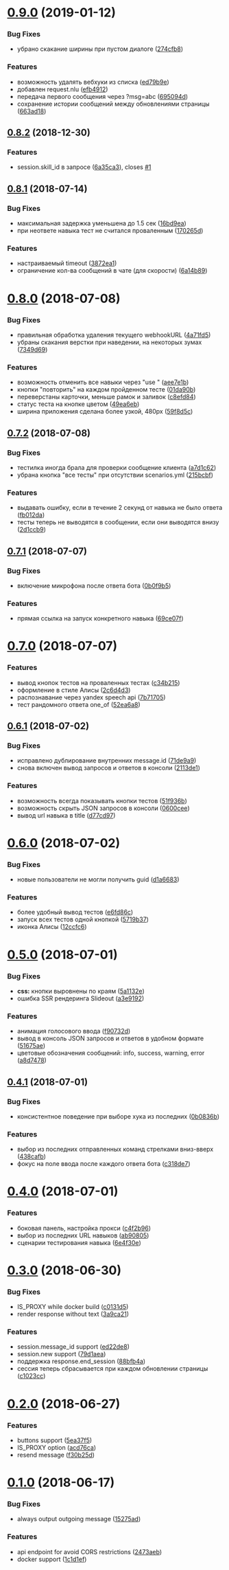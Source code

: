 <a name="0.9.0"></a>
# [0.9.0](https://github.com/popstas/yandex-dialogs-client/compare/v0.8.2...v0.9.0) (2019-01-12)


### Bug Fixes

* убрано скакание ширины при пустом диалоге ([274cfb8](https://github.com/popstas/yandex-dialogs-client/commit/274cfb8))


### Features

* возможность удалять вебхуки из списка ([ed79b9e](https://github.com/popstas/yandex-dialogs-client/commit/ed79b9e))
* добавлен request.nlu ([efb4912](https://github.com/popstas/yandex-dialogs-client/commit/efb4912))
* передача первого сообщения через ?msg=abc ([695094d](https://github.com/popstas/yandex-dialogs-client/commit/695094d))
* сохранение истории сообщений между обновлениями страницы ([663ad18](https://github.com/popstas/yandex-dialogs-client/commit/663ad18))



<a name="0.8.2"></a>
## [0.8.2](https://github.com/popstas/yandex-dialogs-client/compare/v0.8.1...v0.8.2) (2018-12-30)


### Features

* session.skill_id в запросе ([6a35ca3](https://github.com/popstas/yandex-dialogs-client/commit/6a35ca3)), closes [#1](https://github.com/popstas/yandex-dialogs-client/issues/1)



<a name="0.8.1"></a>
## [0.8.1](https://github.com/popstas/yandex-dialogs-client/compare/v0.8.0...v0.8.1) (2018-07-14)


### Bug Fixes

* максимальная задержка уменьшена до 1.5 сек ([16bd9ea](https://github.com/popstas/yandex-dialogs-client/commit/16bd9ea))
* при неответе навыка тест не считался проваленным ([170265d](https://github.com/popstas/yandex-dialogs-client/commit/170265d))


### Features

* настраиваемый timeout ([3872ea1](https://github.com/popstas/yandex-dialogs-client/commit/3872ea1))
* ограничение кол-ва сообщений в чате (для скорости) ([6a14b89](https://github.com/popstas/yandex-dialogs-client/commit/6a14b89))



<a name="0.8.0"></a>
# [0.8.0](https://github.com/popstas/yandex-dialogs-client/compare/v0.7.2...v0.8.0) (2018-07-08)


### Bug Fixes

* правильная обработка удаления текущего webhookURL ([4a71fd5](https://github.com/popstas/yandex-dialogs-client/commit/4a71fd5))
* убраны скакания верстки при наведении, на некоторых зумах ([7349d69](https://github.com/popstas/yandex-dialogs-client/commit/7349d69))


### Features

* возможность отменить все навыки через "use " ([aee7e1b](https://github.com/popstas/yandex-dialogs-client/commit/aee7e1b))
* кнопки "повторить" на каждом пройденном тесте ([01da90b](https://github.com/popstas/yandex-dialogs-client/commit/01da90b))
* переверстаны карточки, меньше рамок и заливок ([c8efd84](https://github.com/popstas/yandex-dialogs-client/commit/c8efd84))
* статус теста на кнопке цветом ([49ea6eb](https://github.com/popstas/yandex-dialogs-client/commit/49ea6eb))
* ширина приложения сделана более узкой, 480px ([59f8d5c](https://github.com/popstas/yandex-dialogs-client/commit/59f8d5c))



<a name="0.7.2"></a>
## [0.7.2](https://github.com/popstas/yandex-dialogs-client/compare/v0.7.1...v0.7.2) (2018-07-08)


### Bug Fixes

* тестилка иногда брала для проверки сообщение клиента ([a7d1c62](https://github.com/popstas/yandex-dialogs-client/commit/a7d1c62))
* убрана кнопка "все тесты" при отсутствии scenarios.yml ([215bcbf](https://github.com/popstas/yandex-dialogs-client/commit/215bcbf))


### Features

* выдавать ошибку, если в течение 2 секунд от навыка не было ответа ([fb012da](https://github.com/popstas/yandex-dialogs-client/commit/fb012da))
* тесты теперь не выводятся в сообщении, если они выводятся внизу ([2d1ccb9](https://github.com/popstas/yandex-dialogs-client/commit/2d1ccb9))



<a name="0.7.1"></a>
## [0.7.1](https://github.com/popstas/yandex-dialogs-client/compare/v0.7.0...v0.7.1) (2018-07-07)


### Bug Fixes

* включение микрофона после ответа бота ([0b0f9b5](https://github.com/popstas/yandex-dialogs-client/commit/0b0f9b5))


### Features

* прямая ссылка на запуск конкретного навыка ([69ce07f](https://github.com/popstas/yandex-dialogs-client/commit/69ce07f))



<a name="0.7.0"></a>
# [0.7.0](https://github.com/popstas/yandex-dialogs-client/compare/v0.6.1...v0.7.0) (2018-07-07)


### Features

* вывод кнопок тестов на проваленных тестах ([c34b215](https://github.com/popstas/yandex-dialogs-client/commit/c34b215))
* оформление в стиле Алисы ([2c6d4d3](https://github.com/popstas/yandex-dialogs-client/commit/2c6d4d3))
* распознавание через yandex speech api ([7b71705](https://github.com/popstas/yandex-dialogs-client/commit/7b71705))
* тест рандомного ответа one_of ([52ea6a8](https://github.com/popstas/yandex-dialogs-client/commit/52ea6a8))



<a name="0.6.1"></a>
## [0.6.1](https://github.com/popstas/yandex-dialogs-client/compare/v0.6.0...v0.6.1) (2018-07-02)


### Bug Fixes

* исправлено дублирование внутренних message.id ([71de9a9](https://github.com/popstas/yandex-dialogs-client/commit/71de9a9))
* снова включен вывод запросов и ответов в консоли ([2113de1](https://github.com/popstas/yandex-dialogs-client/commit/2113de1))


### Features

* возможность всегда показывать кнопки тестов ([51f936b](https://github.com/popstas/yandex-dialogs-client/commit/51f936b))
* возможность скрыть JSON запросов в консоли ([0600cee](https://github.com/popstas/yandex-dialogs-client/commit/0600cee))
* вывод url навыка в title ([d77cd97](https://github.com/popstas/yandex-dialogs-client/commit/d77cd97))



<a name="0.6.0"></a>
# [0.6.0](https://github.com/popstas/yandex-dialogs-client/compare/v0.5.0...v0.6.0) (2018-07-02)


### Bug Fixes

* новые пользователи не могли получить guid ([d1a6683](https://github.com/popstas/yandex-dialogs-client/commit/d1a6683))


### Features

* более удобный вывод тестов ([e6fd86c](https://github.com/popstas/yandex-dialogs-client/commit/e6fd86c))
* запуск всех тестов одной кнопкой ([5719b37](https://github.com/popstas/yandex-dialogs-client/commit/5719b37))
* иконка Алисы ([12ccfc6](https://github.com/popstas/yandex-dialogs-client/commit/12ccfc6))



<a name="0.5.0"></a>
# [0.5.0](https://github.com/popstas/yandex-dialogs-client/compare/v0.4.1...v0.5.0) (2018-07-01)


### Bug Fixes

* **css:** кнопки выровнены по краям ([5a1132e](https://github.com/popstas/yandex-dialogs-client/commit/5a1132e))
* ошибка SSR рендеринга Slideout ([a3e9192](https://github.com/popstas/yandex-dialogs-client/commit/a3e9192))


### Features

* анимация голосового ввода ([f90732d](https://github.com/popstas/yandex-dialogs-client/commit/f90732d))
* вывод в консоль JSON запросов и ответов в удобном формате ([51675ae](https://github.com/popstas/yandex-dialogs-client/commit/51675ae))
* цветовые обозначения сообщений: info, success, warning, error ([a8d7478](https://github.com/popstas/yandex-dialogs-client/commit/a8d7478))



<a name="0.4.1"></a>
## [0.4.1](https://github.com/popstas/yandex-dialogs-client/compare/v0.4.0...v0.4.1) (2018-07-01)


### Bug Fixes

* консистентное поведение при выборе хука из последних ([0b0836b](https://github.com/popstas/yandex-dialogs-client/commit/0b0836b))


### Features

* выбор из последних отправленных команд стрелками вниз-вверх ([438cafb](https://github.com/popstas/yandex-dialogs-client/commit/438cafb))
* фокус на поле ввода после каждого ответа бота ([c318de7](https://github.com/popstas/yandex-dialogs-client/commit/c318de7))



<a name="0.4.0"></a>
# [0.4.0](https://github.com/popstas/yandex-dialogs-client/compare/v0.3.0...v0.4.0) (2018-07-01)


### Features

* боковая панель, настройка прокси ([c4f2b96](https://github.com/popstas/yandex-dialogs-client/commit/c4f2b96))
* выбор из последних URL навыков ([ab90805](https://github.com/popstas/yandex-dialogs-client/commit/ab90805))
* сценарии тестирования навыка ([6e4f30e](https://github.com/popstas/yandex-dialogs-client/commit/6e4f30e))



<a name="0.3.0"></a>
# [0.3.0](https://github.com/popstas/yandex-dialogs-client/compare/v0.2.0...v0.3.0) (2018-06-30)


### Bug Fixes

* IS_PROXY while docker build ([c0131d5](https://github.com/popstas/yandex-dialogs-client/commit/c0131d5))
* render response without text ([3a9ca21](https://github.com/popstas/yandex-dialogs-client/commit/3a9ca21))


### Features

* session.message_id support ([ed22de8](https://github.com/popstas/yandex-dialogs-client/commit/ed22de8))
* session.new support ([79d1aea](https://github.com/popstas/yandex-dialogs-client/commit/79d1aea))
* поддержка response.end_session ([88bfb4a](https://github.com/popstas/yandex-dialogs-client/commit/88bfb4a))
* сессия теперь сбрасывается при каждом обновлении страницы ([c1023cc](https://github.com/popstas/yandex-dialogs-client/commit/c1023cc))



<a name="0.2.0"></a>
# [0.2.0](https://github.com/popstas/yandex-dialogs-client/compare/v0.1.0...v0.2.0) (2018-06-27)


### Features

* buttons support ([5ea37f5](https://github.com/popstas/yandex-dialogs-client/commit/5ea37f5))
* IS_PROXY option ([acd76ca](https://github.com/popstas/yandex-dialogs-client/commit/acd76ca))
* resend message ([f30b25d](https://github.com/popstas/yandex-dialogs-client/commit/f30b25d))



<a name="0.1.0"></a>
# [0.1.0](https://github.com/popstas/yandex-dialogs-client/compare/2473aeb...v0.1.0) (2018-06-17)


### Bug Fixes

* always output outgoing message ([15275ad](https://github.com/popstas/yandex-dialogs-client/commit/15275ad))


### Features

* api endpoint for avoid CORS restrictions ([2473aeb](https://github.com/popstas/yandex-dialogs-client/commit/2473aeb))
* docker support ([1c1d1ef](https://github.com/popstas/yandex-dialogs-client/commit/1c1d1ef))



